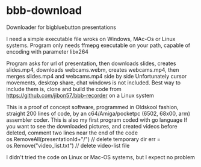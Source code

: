 # bbb-download
Downloader for bigbluebutton presentations

I need a simple executable file wroks on Windows, MAc-Os or Linux systems. Program only needs ffmepg executable on your path, capable of encoding with parameter libx264

Program asks for url of presentation, then downloads slides, creates slides.mp4, downloads webcams.webm, creates webcams.mp4, then merges slides.mp4 and webcams.mp4 side by side
Unfortunately cursor movements, desktop share, chat windows is not included. Best way to include them is, clone and build the code from https://github.com/jibon57/bbb-recorder on a Linux system

This is a proof of concept software, programmed in Oldskool fashion, straight 200 lines of code, by an c64/Amiga/pocketpc (6502, 68x00, arm) assembler coder.
This is also my first program coded with go language
If you want to see the downloaded pictures, and created videos before deleted, comment two lines near the end of the code
    os.RemoveAll(presentationId+"/")  // delete temporary dir
    err = os.Remove("video_list.txt") // delete video-list file
  
 I didn't tried the code on Linux or Mac-OS systems, but I expect no problem
